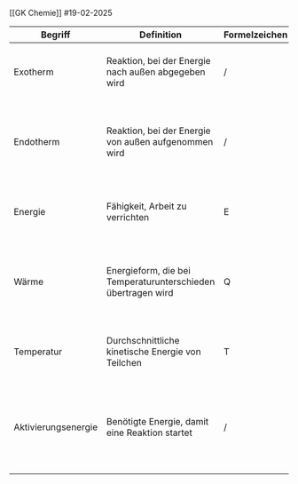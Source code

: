 [[GK Chemie]]
#19-02-2025


| Begriff             | Definition                                                   | Formelzeichen | Einheit                    | Beispielsatz                                                              |
| ------------------- | ------------------------------------------------------------ | ------------- | -------------------------- | ------------------------------------------------------------------------- |
| Exotherm            | Reaktion, bei der Energie nach außen abgegeben wird          | /             | /                          | Kole gibt bei seiner Verbrennung Wärme nach außen ab.                     |
| Endotherm           | Reaktion, bei der Energie von außen aufgenommen wird         | /             | /                          | Um Wasser zum Kochen zu bringen, muss man durchgehend Hitze hinzufügen.   |
| Energie             | Fähigkeit, Arbeit zu verrichten                              | E             | 1J (Joule)                 | Energie in Holz wird bei seiner Verbrennung freigegeben.                  |
| Wärme               | Energieform, die bei Temperaturunterschieden übertragen wird | Q             | 1J (Joule)                 | Neben einem Lagerfeuer spürt man die Wärme die auf einen übertragen wird. |
| Temperatur          | Durchschnittliche kinetische Energie von Teilchen            | T             | 1°C (Celsius) 1°K (Kelvin) | Wasser gefriert bei 0°C und siedet bei 100°C.                             |
| Aktivierungsenergie | Benötigte Energie, damit eine Reaktion startet               | /             | /                          | Ein Feuerzeug muss gedrückt werden, damit eine Flamme entsteht.           |
